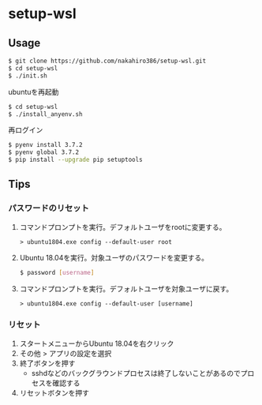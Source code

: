 # setup-wsl

## Usage

```sh
$ git clone https://github.com/nakahiro386/setup-wsl.git
$ cd setup-wsl
$ ./init.sh
```

ubuntuを再起動

```sh
$ cd setup-wsl
$ ./install_anyenv.sh
```

再ログイン

```sh
$ pyenv install 3.7.2
$ pyenv global 3.7.2
$ pip install --upgrade pip setuptools
```

## Tips

### パスワードのリセット

1. コマンドプロンプトを実行。デフォルトユーザをrootに変更する。
    ```dosbatch
    > ubuntu1804.exe config --default-user root
    ```
1. Ubuntu 18.04を実行。対象ユーザのパスワードを変更する。
    ```sh
    $ password [username]
    ```
1. コマンドプロンプトを実行。デフォルトユーザを対象ユーザに戻す。
    ```dosbatch
    > ubuntu1804.exe config --default-user [username]
    ```

### リセット

1. スタートメニューからUbuntu 18.04を右クリック
1. その他 > アプリの設定を選択
1. 終了ボタンを押す
    * sshdなどのバックグラウンドプロセスは終了しないことがあるのでプロセスを確認する
1. リセットボタンを押す

